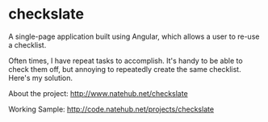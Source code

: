 checkslate
==========

A single-page application built using Angular, which allows a user to re-use a checklist.

Often times, I have repeat tasks to accomplish. It's handy to be able to check them off, but annoying to repeatedly create the same checklist. Here's my solution.

About the project: http://www.natehub.net/checkslate

Working Sample: http://code.natehub.net/projects/checkslate
